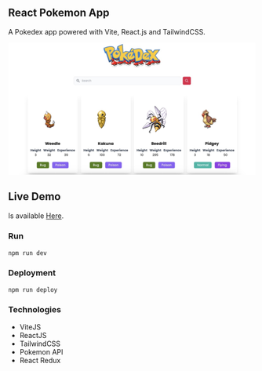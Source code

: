 ## React Pokemon App
A Pokedex app powered with Vite, React.js and TailwindCSS.

<img
    src="./docs/images/pokedex.jpeg"
/>


## Live Demo
Is available [Here](https://jsonfm.github.io/pokedex/).

### Run
```
npm run dev
```

### Deployment
```
npm run deploy
```

### Technologies
 - ViteJS
 - ReactJS
 - TailwindCSS
 - Pokemon API
 - React Redux